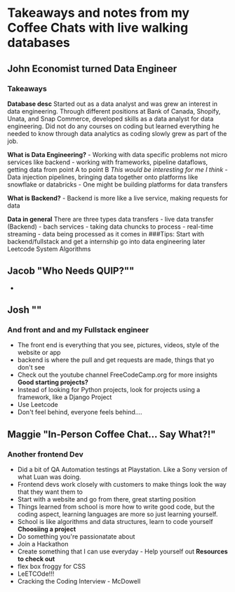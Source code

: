 # Takeaways and notes from my Coffee Chats with live walking databases

## John Economist turned Data Engineer

### Takeaways

**Database desc**
Started out as a data analyst and was grew an interest in data engineering. Through different positions at Bank of Canada, Shopify, Unata, and Snap Commerce, developed skills as a data analyst for data engineering. Did not do any courses on coding but learned everything he needed to know through data analytics as coding slowly grew as part of the job.

**What is Data Engineering?**
	\- Working with data specific problems not micro services like backend
	\- working with frameworks, pipeline dataflows, getting data from point A to point B
		_This would be interesting for me I think_
	\- Data injection pipelines, bringing data together onto platforms like snowflake or databricks
	\- One might be building platforms for data transfers

**What is Backend?**
	\- Backend is more like a live service, making requests for data

**Data in general**
	There are three types data transfers
		\- live data transfer (Backend)
		\- bach services - taking data chuncks to process
		\- real-time streaming - data being processed as it comes in
\###Tips:
Start with backend/fullstack and get a internship go into data engineering later
Leetcode
System Algorithms


## Jacob "Who Needs QUIP?""
-

## Josh ""
### And front and and my Fullstack engineer
- The front end is everything that you see, pictures, videos, style of the website or app
- backend is where the pull and get requests are made, things that yo don't see
- Check out the youtube channel FreeCodeCamp.org for more insights
**Good starting projects?**
- Instead of looking for Python projects, look for projects using a framework, like a Django Project
- Use Leetcode
- Don't feel behind, everyone feels behind....

## Maggie "In-Person Coffee Chat... Say What?!"
### Another frontend Dev
- Did a bit of QA Automation testings at Playstation. Like a Sony version of what Luan was doing. 
- Frontend devs work closely with customers to make things look the way that they want them to
- Start with a website and go from there, great starting position
- Things learned from school is more how to write good code, but the coding aspect, learning languages are more so just learning yourself.
- School is like algorithms and data structures, learn to code yourself
**Choosiing a project**
- Do something you're passionatate about
- Join a Hackathon
- Create something that I can use everyday - Help yourself out
**Resources to check out**
- flex box froggy for CSS
- LeETCOde!!!
- Cracking the Coding Interview - McDowell
